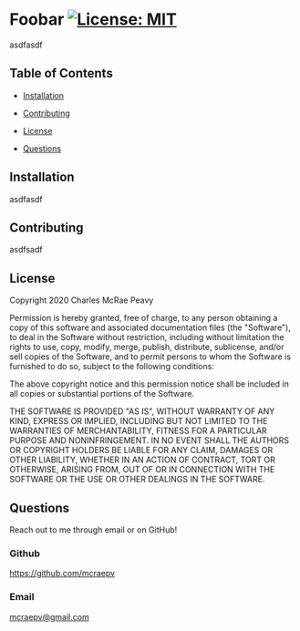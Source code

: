 # Foobar [![License: MIT](https://img.shields.io/badge/License-MIT-yellow.svg)](https://opensource.org/licenses/MIT)

asdfasdf

## Table of Contents

* [Installation](#installation)

* [Contributing](#contributing)

* [License](#license)

* [Questions](#questions)

## Installation

asdfasdf

## Contributing

asdfsadf

## License

Copyright 2020 Charles McRae Peavy

Permission is hereby granted, free of charge, to any person obtaining a copy of this software and associated documentation files (the "Software"), to deal in the Software without restriction, including without limitation the rights to use, copy, modify, merge, publish, distribute, sublicense, and/or sell copies of the Software, and to permit persons to whom the Software is furnished to do so, subject to the following conditions:

The above copyright notice and this permission notice shall be included in all copies or substantial portions of the Software.

THE SOFTWARE IS PROVIDED "AS IS", WITHOUT WARRANTY OF ANY KIND, EXPRESS OR IMPLIED, INCLUDING BUT NOT LIMITED TO THE WARRANTIES OF MERCHANTABILITY, FITNESS FOR A PARTICULAR PURPOSE AND NONINFRINGEMENT. IN NO EVENT SHALL THE AUTHORS OR COPYRIGHT HOLDERS BE LIABLE FOR ANY CLAIM, DAMAGES OR OTHER LIABILITY, WHETHER IN AN ACTION OF CONTRACT, TORT OR OTHERWISE, ARISING FROM, OUT OF OR IN CONNECTION WITH THE SOFTWARE OR THE USE OR OTHER DEALINGS IN THE SOFTWARE.

## Questions

Reach out to me through email or on GitHub!

### Github

https://github.com/mcraepv

### Email

mcraepv@gmail.com

